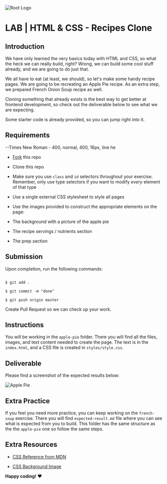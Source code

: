 ![Root Logo](https://imgur.com/np0rofN.png)




# LAB | HTML & CSS - Recipes Clone



## Introduction



We have only learned the very basics today with HTML and CSS, so what the heck we can really build, right? Wrong, we can build some cool stuff already, and we are going to do just that.



We all have to eat (at least, we should), so let's make some handy recipe pages. We are going to be recreating an Apple Pie recipe. As an extra step, we prepared French Onion Soup recipe as well.



Cloning something that already exists is the best way to get better at frontend development, so check out the deliverable below to see what we are expecting.



Some starter code is already provided, so you can jump right into it.



## Requirements

--Times New Roman - 400, normal, 400, 16px, line he

- [Fork](https://guides.github.com/activities/forking/) this repo

- Clone this repo

- Make sure you use `class` and `id` selectors throughout your exercise. Remember, only use type selectors if you want to modify _every_ element of that type

- Use a single external CSS stylesheet to style all pages

- Use the images provided to construct the appropriate elements on the page:

- The background with a picture of the apple pie

- The recipe servings / nutrients section

- The prep section



## Submission



Upon completion, run the following commands:



```

$ git add .

$ git commit -m "done"

$ git push origin master

```



Create Pull Request so we can check up your work.



## Instructions



You will be working in the `apple-pie` folder. There you will find all the files, images, and text content needed to create the page. The text is in the `index.html`, and a CSS file is created in `styles/style.css`.



## Deliverable



Please find a screenshot of the expected results below:



![Apple Pie](https://i.imgur.com/lGGM68Q.jpg)



<!-- ![French Onion](https://i.imgur.com/uepu2DO.jpg) -->



## Extra Practice



If you feel you need more practice, you can keep working on the `french-soup` exercise. There you will find `expected-result.md` file where you can see what is expected from you to build. This folder has the same structure as the the `apple-pie` one so follow the same steps.



## Extra Resources



- [CSS Reference from MDN](https://developer.mozilla.org/en-US/docs/Web/CSS)

- [CSS Background Image](https://developer.mozilla.org/en/docs/Web/CSS/background-image)



**Happy coding!** :heart: